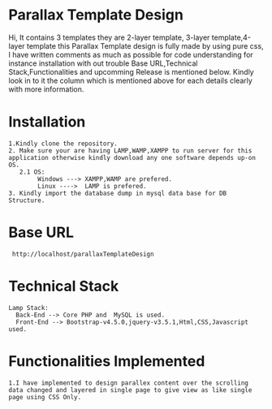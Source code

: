 # Parallax Template Design
 Hi, 
        It contains 3 templates they are  2-layer template, 3-layer template,4-layer template this Parallax Template design is fully made by using pure css, I have written comments as much as possible for code understanding for instance installation with out trouble  Base URL,Technical Stack,Functionalities and upcomming Release is mentioned below. Kindly look in to it the column which is mentioned above for each details clearly with more information.
      
# Installation 
    1.Kindly clone the repository.
    2. Make sure your are having LAMP,WAMP,XAMPP to run server for this application otherwise kindly download any one software depends up-on OS.
       2.1 OS:
            Windows ---> XAMPP,WAMP are prefered.
            Linux ---->  LAMP is prefered.
    3. Kindly import the database dump in mysql data base for DB Structure.  
# Base URL

     http://localhost/parallaxTemplateDesign 
     
# Technical Stack
    Lamp Stack:
      Back-End --> Core PHP and  MySQL is used. 
      Front-End --> Bootstrap-v4.5.0,jquery-v3.5.1,Html,CSS,Javascript used.
      
# Functionalities Implemented
    1.I have implemented to design parallex content over the scrolling data changed and layered in single page to give view as like single page using CSS Only. 
